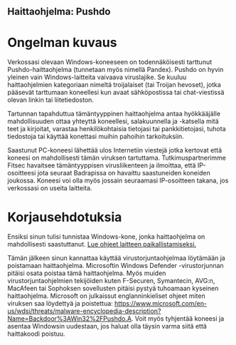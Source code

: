 ## Haittaohjelma: Pushdo

# Ongelman kuvaus

Verkossasi olevaan Windows-koneeseen on todennäköisesti tarttunut Pushdo-haittaohjelma (tunnetaan myös nimellä Pandex). Pushdo on hyvin yleinen vain Windows-laitteita vaivaava viruslajike. Se kuuluu haittaohjelmien kategoriaan nimeltä troijalaiset (tai Troijan hevoset), jotka pääsevät tarttumaan koneellesi kun avaat sähköpostissa tai chat-viestissä olevan linkin tai liitetiedoston.

Tartunnan tapahduttua tämäntyyppinen haittaohjelma antaa hyökkääjälle mahdollisuuden ottaa yhteyttä koneellesi, salakuunnella ja -katsella mitä teet ja kirjoitat, varastaa henkilökohtaisia tietojasi tai pankkitietojasi, tuhota tiedostoja tai käyttää konettasi muihin pahoihin tarkoituksiin. 

Saastunut PC-koneesi lähettää ulos Internetiin viestejä jotka kertovat että koneesi on mahdollisesti tämän viruksen tartuttama. Tutkimuspartnerimme Fitsec havaitsee tämäntyyppisen virusliikenteen ja ilmoittaa, että IP-osoitteesi jota seuraat Badrapissa on havaittu saastuneiden koneiden joukossa. Koneesi voi olla myös jossain seuraamasi IP-osoitteen takana, jos verkossasi on useita laitteita. 

# Korjausehdotuksia

Ensiksi sinun tulisi tunnistaa Windows-kone, jonka haittaohjelma on mahdollisesti saastuttanut. [Lue ohjeet laitteen paikallistamiseksi.](../locate.md)

Tämän jälkeen sinun kannattaa käyttää virustorjuntaohjelmaa löytämään ja poistamaan haittaohjelma. Microsoftin Windows Defender -virustorjunnan pitäisi osata poistaa tämä haittaohjelma. Myös muiden virustorjuntaohjelmien tekijöiden kuten F-Securen, Symantecin, AVG:n, MacAfeen tai Sophoksen sovellusten pitäisi pystyä tuhoamaan kyseinen haittaohjelma. Microsoft on julkaissut englanninkieliset ohjeet miten viruksen saa löydettyä ja poistettua: <https://www.microsoft.com/en-us/wdsi/threats/malware-encyclopedia-description?Name=Backdoor%3AWin32%2FPushdo.A>. Voit myös tyhjentää koneesi ja asentaa Windowsin uudestaan, jos haluat olla täysin varma siitä että haittakoodi poistuu.
